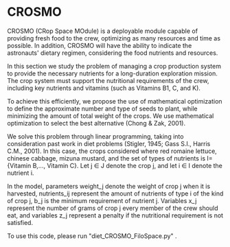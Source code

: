 # CROSMO
CROSMO (CRop Space MOdule) is a deployable module capable of providing fresh food to the crew, optimizing as many resources and time as possible. In addition, CROSMO will have the ability to indicate the astronauts' dietary regimen, considering the food nutrients and resources.

In this section we study the problem of managing a crop production system to provide the necessary nutrients for a long-duration exploration mission. The crop system must support the nutritional requirements of the crew, including key nutrients and vitamins (such as Vitamins B1, C, and K).

To achieve this efficiently, we propose the use of mathematical optimization to define the approximate number and type of seeds to plant, while minimizing the amount of total weight of the crops. We use mathematical optimization to select the best alternative (Chong & Zak, 2001). 

We solve this problem through linear programming, taking into consideration past work in diet problems (Stigler, 1945; Gass S.I., Harris C.M., 2001). In this case, the crops considered where red romaine lettuce, chinese cabbage, mizuna mustard, and the set of types of nutrients is I={Vitamin B,..., Vitamin C}. Let j ∈ J denote the crop j, and let i ∈ I denote the nutrient i. 

In the model, parameters weight_j denote the weight of crop j when it is harvested, nutrients_ij represent the amount of nutrients of type i of the kind of crop j, b_j is the minimum requirement of nutrient j. Variables x_j represent the number of grams of crop j every member of the crew should eat, and variables z_j represent a penalty if the nutritional requirement is not satisfied.

To use this code, please run "diet_CROSMO_FiloSpace.py" .
